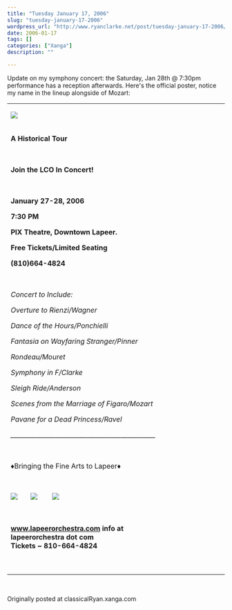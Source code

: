 ```yaml
---
title: "Tuesday January 17, 2006"
slug: "tuesday-january-17-2006"
wordpress_url: "http://www.ryanclarke.net/post/tuesday-january-17-2006/"
date: 2006-01-17
tags: []
categories: ["Xanga"]
description: ""

---
```


Update on my symphony concert: the Saturday, Jan 28th @ 7:30pm performance has a reception afterwards. Here's the official poster, notice my name in the lineup alongside of Mozart:

<table>
<colgroup>
<col width="3%" />
<col width="3%" />
<col width="3%" />
<col width="3%" />
<col width="3%" />
<col width="3%" />
<col width="3%" />
<col width="3%" />
<col width="3%" />
<col width="3%" />
<col width="3%" />
<col width="3%" />
<col width="3%" />
<col width="3%" />
<col width="3%" />
<col width="3%" />
<col width="3%" />
<col width="3%" />
<col width="3%" />
<col width="3%" />
<col width="3%" />
<col width="3%" />
<col width="3%" />
<col width="3%" />
<col width="3%" />
<col width="3%" />
<col width="3%" />
<col width="3%" />
</colgroup>
<tbody>
<tr class="odd">
<td align="left"><p><a href="http://x71.xanga.com/296b0a1404c3329813057/b20856956.jpg"><img src="http://x71.xanga.com/296b0a1404c3329813057/z20856956.jpg" /></a></p>
<p> <br /> <strong>A Historical Tour</strong></p>
<p><strong> </strong></p>
<p><strong>Join the LCO In Concert!</strong></p>
<p><strong> </strong></p>
<p><strong>January 27-28, 2006</strong></p>
<p><strong>7:30 PM</strong></p>
<p><strong>PIX Theatre, Downtown Lapeer.</strong></p>
<p><strong>Free Tickets/Limited Seating</strong></p>
<p><strong>(810)664-4824</strong></p>
<p><strong> </strong></p>
<p><em>Concert to Include:</em></p>
<p><em>Overture to Rienzi/Wagner</em></p>
<p><em>Dance of the Hours/Ponchielli</em></p>
<p><em>Fantasia on Wayfaring Stranger/Pinner</em></p>
<p><em>Rondeau/Mouret</em></p>
<p><em>Symphony in F/Clarke</em></p>
<p><em>Sleigh Ride/Anderson</em></p>
<p><em>Scenes from the Marriage of Figaro/Mozart</em></p>
<p><em>Pavane for a Dead Princess/Ravel</em></p>
<p><em>______________________________________________</em><strong></strong></p>
<p><strong> </strong></p>
<p>♦Bringing the Fine Arts to Lapeer♦</p>
<p> </p>
<p><strong><a href="http://x3b.xanga.com/100b3ae11003229809846/b20854821.jpg"><img src="http://x3b.xanga.com/100b3ae11003229809846/z20854821.jpg" /></a>       <a href="http://x78.xanga.com/128b50157113429809964/b20854898.jpg"><img src="http://x78.xanga.com/128b50157113429809964/z20854898.jpg" /></a>        <a href="http://x2f.xanga.com/ceeb16e130c3029810393/b20855164.jpg"><img src="http://x2f.xanga.com/ceeb16e130c3029810393/z20855164.jpg" /></a></strong></p>
<p><strong> </strong></p>
<p><strong><a href="http://www.lapeerorchestra.com/">www.lapeerorchestra.com</a> <script type="text/javascript">
<!--
h='&#108;&#x61;&#112;&#x65;&#x65;&#114;&#x6f;&#114;&#x63;&#104;&#x65;&#x73;&#116;&#114;&#x61;&#46;&#x63;&#x6f;&#x6d;';a='&#64;';n='&#x69;&#110;&#102;&#x6f;';e=n+a+h;
document.write('<a h'+'ref'+'="ma'+'ilto'+':'+e+'">'+e+'<\/'+'a'+'>');
// -->
</script><noscript>&#x69;&#110;&#102;&#x6f;&#32;&#x61;&#116;&#32;&#108;&#x61;&#112;&#x65;&#x65;&#114;&#x6f;&#114;&#x63;&#104;&#x65;&#x73;&#116;&#114;&#x61;&#32;&#100;&#x6f;&#116;&#32;&#x63;&#x6f;&#x6d;</noscript><br /> Tickets ~ 810-664-4824</strong></p>
<p> </p></td>
</tr>
</tbody>
</table>

 

Originally posted at classicalRyan.xanga.com

